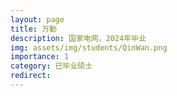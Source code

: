```yaml
---
layout: page
title: 万勤
description: 国家电网，2024年毕业
img: assets/img/students/QinWan.png
importance: 1
category: 已毕业硕士
redirect:
---
```

